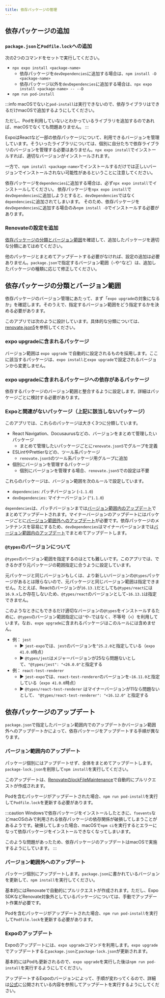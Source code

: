 ```yaml
---
title: 依存パッケージの管理
---
```


## 依存パッケージの追加

### `package.json`と`Podfile.lock`への追加

次の2つのコマンドをセットで実行してください。

* `npx expo install <package-name>`
  * 依存パッケージを`devDependencies`に追加する場合は、`npm install -D <package-name>`
  * 依存パッケージ以外を`devDependencies`に追加する場合は、`npx expo install <package-name> -- --D`
* `npm run pod-install`

:::info
macOSでないと`pod-install`は実行できないので、依存ライブラリはできるだけmacOSで追加するようにしてください。

ただし、Podを利用していないとわかっているライブラリを追加するのであれば、macOSでなくても問題ありません。
:::

ExpoはReactなど一部の依存パッケージについて、利用できるバージョンを管理しています。そういったライブラリについては、個別に自分たちで依存ライブラリのバージョンを管理する必要はありません。`npx expo install`でインストールすれば、適切なバージョンがインストールされます。

一方で、`npm install <package-name>`でインストールするだけでは正しいバージョンでインストールされない可能性があるということに注意してください。

依存パッケージを`dependencies`に追加する場合は、必ず`npx expo install`でインストールしてください。
依存パッケージを`npx expo install`で`devDependencies`に追加しようとすると、`devDependencies`ではなく`dependencies`に追加されてしまいます。
そのため、依存パッケージを`devDependencies`に追加する場合のみ`npm install -D`でインストールする必要があります。

### Renovateの設定を追加

[依存パッケージの分類とバージョン範囲](#依存パッケージの分類とバージョン範囲)を確認して、追加したパッケージを適切な分類にあてはめてください。

他のパッケージとまとめてアップデートする必要がなければ、設定の追加は必要ありません。`package.json`で指定するバージョン範囲（`~`や`^`など）は、追加したパッケージの種類に応じて修正してください。

## 依存パッケージの分類とバージョン範囲

依存パッケージのバージョン管理にあたって、まず「`expo upgrade`の対象になるか」を確認します。そのうえで、指定するバージョン範囲をどう指定するかを決める必要があります。

このアプリでは次のように設計しています。具体的な分類については、[renovate.json5](https://github.com/{@inject:organization}/mobile-app-crib-notes/blob/master/.github/renovate.json5)を参照してください。

### expo upgradeに含まれるパッケージ

バージョン範囲は `expo upgrade` で自動的に設定されるものを採用します。ここに該当するパッケージは、`expo install`と`expo upgrade`で設定されるバージョンから変更しません。

### expo upgradeに含まれるパッケージへの依存があるパッケージ

依存するパッケージのバージョン範囲と整合するように設定します。詳細はパッケージごとに検討する必要があります。

### Expoと関連がないパッケージ（上記に該当しないパッケージ）

このアプリでは、これらのパッケージは大きく3つに分類しています。

* React Navigation、Docusaurusなどの、バージョンをまとめて管理したいパッケージ
  * まとめて管理したいパッケージごとに`renovate.json5`でグループを定義
* ESLintやPrettierなどの、ツール系パッケージ
  * `renovate.json5`のツール系パッケージ用グループに追加
* 個別にバージョンを管理するパッケージ
  * 個別にバージョンを管理する場合、`renovate.json5`での設定は不要

これらのパッケージは、バージョン範囲を次のルールで設定しています。

* `dependencies`: パッチバージョン (`~1.1.0`)
* `devDependencies`: マイナーバージョン (`^1.1.0`)

`dependencies`は、パッチバージョンまでは[バージョン範囲内のアップデート](#バージョン範囲内のアップデート)でまとめてアップデートされます。マイナーバージョンのアップデートにはパッケージごとに[バージョン範囲外へのアップデート](#バージョン範囲外へのアップデート)が必要です。依存パッケージのメンテナンスを容易にするため、`devDependencies`はマイナーバージョンまでは[バージョン範囲内のアップデート](#バージョン範囲内のアップデート)でまとめてアップデートします。

### `@types`のバージョンについて

`@types`のバージョン範囲を指定するのはとても難しいです。このアプリでは、できるかぎり元パッケージの範囲指定に合うように設定しています。

元パッケージと同じバージョンもしくは、より新しいバージョンの`@types`パッケージがあるとは限らないので、元パッケージと同じバージョン範囲は指定できません。たとえば、Reactのバージョンが`16.13.1`だとしても`@types/react`には`16.9.x`しか存在しないため、`@types/react`のバージョンとして`~16.13.1`は指定できません。

このようなときにもできるだけ適切なバージョンの`@types`をインストールするために、`@types`のバージョン範囲指定には`^`や`~`ではなく、不等号（`<`）を利用しています。なお、`expo upgrade`に含まれるパッケージはこのルールには含めません。

* 例： `jest`
  * ▶ `jest-expo`では、`jest`のバージョンを`^25.2.0`と指定している（`expo 41.0.0`時点）
  * ▶ `@types/jest`はメジャーバージョンが25なら問題ないとして、`"@types/jest": "<26.0.0"`と指定する
* 例： `react-test-renderer`
  * ▶ `jest-expo`では、`react-test-renderer`のバージョンを`~16.11.0`と指定している（`expo 41.0.0`時点）
  * ▶ `@types/react-test-renderer` はマイナーバージョンが11なら問題ないとして、 `"@types/react-test-renderer": "<16.12.0"` と指定する

## 依存パッケージのアップデート

`package.json`で指定したバージョン範囲内でのアップデートかバージョン範囲外へのアップデートかによって、依存パッケージをアップデートする手順が異なります。

### バージョン範囲内のアップデート

パッケージ個別にはアップデートせず、全体をまとめてアップデートします。`package-lock.json`を削除して`npm install`を実行してください。

このアップデートは、[RenovateのlockFileMaintenance](https://docs.renovatebot.com/configuration-options/#lockfilemaintenance)で自動的にプルリクエストが作成されます。

Podを含むパッケージがアップデートされた場合、`npm run pod-install`を実行して`Podfile.lock`を更新する必要があります。

:::caution
Windowsで依存パッケージをインストールしたときに、`fsevents`などmacOSのみで利用される依存パッケージの依存関係が破損してしまうことがあるようです。破損してしまった場合、macOSで`npm ci`を実行するとエラーになって依存パッケージをインストールできなくなってしまいます。

このような問題があったため、依存パッケージのアップデートはmacOSで実施するようにしています。
:::

### バージョン範囲外へのアップデート

パッケージ個別にアップデートします。`package.json`に書かれているバージョンを更新して、`npm install`を実行してください。

基本的にはRenovateで自動的にプルリクエストが作成されます。ただし、Expo SDKなどRenovate対象外としているパッケージについては、手動でアップデート作業が必要です。

Podを含むパッケージがアップデートされた場合、`npm run pod-install`を実行して`Podfile.lock`を更新する必要があります。

### Expoのアップデート

Expoのアップデートには、`expo upgrade`コマンドを利用します。`expo upgrade`でアップデートすると`package.json`と`package-lock.json`が更新されます。

基本的にはPodも更新されるので、`expo upgrade`を実行した後は`npm run pod-install`を実行するようにしてください。

アップデートするExpoのバージョンによって、手順が変わってくるので、詳細は[公式](https://blog.expo.dev/)に公開されている内容を参照してアップデートを実行するようにしてください。
